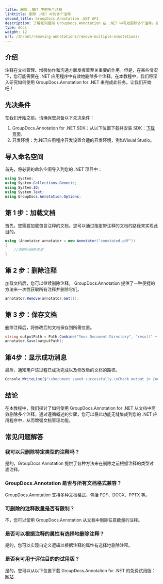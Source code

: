 ```yaml
---
title: 删除 .NET 中的多个注释
linktitle: 删除 .NET 中的多个注释
second_title: GroupDocs.Annotation .NET API
description: 了解如何使用 GroupDocs.Annotation 在 .NET 中有效删除多个注释。按照我们的分步教程无缝集成到您的应用程序中。
type: docs
weight: 12
url: /zh/net/removing-annotations/remove-multiple-annotations/
---
```

## 介绍
注释在文档管理、增强协作和沟通方面发挥着至关重要的作用。但是，在某些情况下，您可能需要在 .NET 应用程序中有效地删除多个注释。在本教程中，我们将深入研究如何使用 GroupDocs.Annotation for .NET 来完成此任务。让我们开始吧！
## 先决条件
在我们开始之前，请确保您具备以下先决条件：
1.  GroupDocs.Annotation for .NET SDK：从以下位置下载并安装 SDK：[下载页面](https://releases.groupdocs.com/annotation/net/).
2. 开发环境：为.NET应用程序开发设置合适的开发环境，例如Visual Studio。

## 导入命名空间
首先，将必要的命名空间导入到您的 .NET 项目中：
```csharp
using System;
using System.Collections.Generic;
using System.IO;
using System.Text;
using GroupDocs.Annotation.Options;
```
## 第 1 步：加载文档
首先，您需要加载包含注释的文档。您可以通过指定带注释的文档的路径来实现此目的。
```csharp
using (Annotator annotator = new Annotator("annotated.pdf"))
{
    //你的代码在这里
}
```
## 第 2 步：删除注释
加载文档后，您可以继续删除注释。 GroupDocs.Annotation 提供了一种便捷的方法来一次性获取所有注释并删除它们。
```csharp
annotator.Remove(annotator.Get());
```
## 第 3 步：保存文档
删除注释后，将修改后的文档保存到所需位置。
```csharp
string outputPath = Path.Combine("Your Document Directory", "result" + Path.GetExtension("input.pdf"));
annotator.Save(outputPath);
```
## 第4步：显示成功消息
最后，通知用户该过程已成功完成以及修改后的文档的路径。
```csharp
Console.WriteLine($"\nDocument saved successfully.\nCheck output in {outputPath}.");
```

## 结论
在本教程中，我们探讨了如何使用 GroupDocs.Annotation for .NET 从文档中高效删除多个注释。通过遵循概述的步骤，您可以将此功能无缝集成到您的 .NET 应用程序中，从而增强文档管理功能。
## 常见问题解答
### 我可以只删除特定类型的注释吗？
是的，GroupDocs.Annotation 提供了各种方法来在删除之前根据注释的类型过滤注释。
### GroupDocs.Annotation 是否与所有文档格式兼容？
GroupDocs.Annotation 支持多种文档格式，包括 PDF、DOCX、PPTX 等。
### 可删除的注释数量是否有限制？
不，您可以使用 GroupDocs.Annotation 从文档中删除任意数量的注释。
### 是否可以根据注释的属性有选择地删除注释？
是的，您可以实现自定义逻辑以根据注释的属性有选择地删除注释。
### 是否有可用于评估目的的试用版？
是的，您可以从以下位置下载 GroupDocs.Annotation for .NET 的免费试用版：[网站](https://releases.groupdocs.com/annotation/net/).